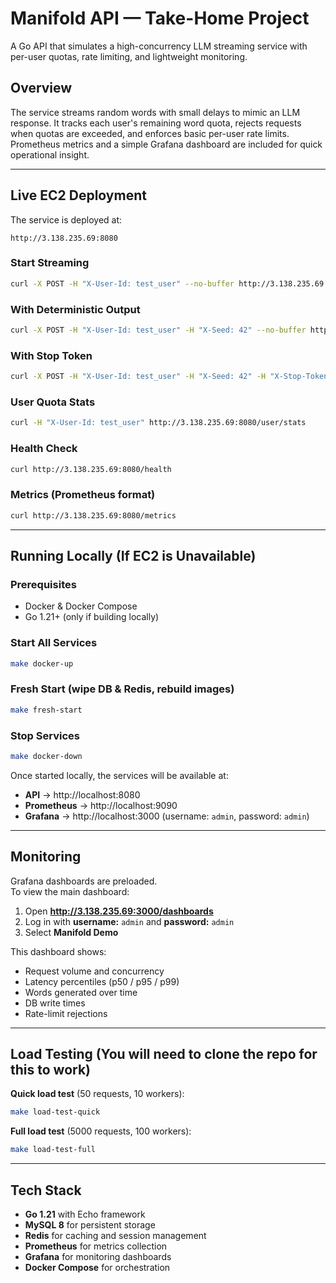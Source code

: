 # Manifold API — Take-Home Project

A Go API that simulates a high-concurrency LLM streaming service with per-user quotas, rate limiting, and lightweight monitoring.

## Overview

The service streams random words with small delays to mimic an LLM response. It tracks each user's remaining word quota, rejects requests when quotas are exceeded, and enforces basic per-user rate limits.  
Prometheus metrics and a simple Grafana dashboard are included for quick operational insight.

---

## Live EC2 Deployment

The service is deployed at:

```
http://3.138.235.69:8080
```

### Start Streaming

```bash
curl -X POST -H "X-User-Id: test_user" --no-buffer http://3.138.235.69:8080/generate-data
```

### With Deterministic Output

```bash
curl -X POST -H "X-User-Id: test_user" -H "X-Seed: 42" --no-buffer http://3.138.235.69:8080/generate-data
```


### With Stop Token

```bash
curl -X POST -H "X-User-Id: test_user" -H "X-Seed: 42" -H "X-Stop-Token: by" --no-buffer http://3.138.235.69:8080/generate-data
```

### User Quota Stats

```bash
curl -H "X-User-Id: test_user" http://3.138.235.69:8080/user/stats
```

### Health Check

```bash
curl http://3.138.235.69:8080/health
```

### Metrics (Prometheus format)

```bash
curl http://3.138.235.69:8080/metrics
```

---

## Running Locally (If EC2 is Unavailable)

### Prerequisites

- Docker & Docker Compose
- Go 1.21+ (only if building locally)

### Start All Services

```bash
make docker-up
```

### Fresh Start (wipe DB & Redis, rebuild images)

```bash
make fresh-start
```

### Stop Services

```bash
make docker-down
```

Once started locally, the services will be available at:

- **API** → http://localhost:8080
- **Prometheus** → http://localhost:9090
- **Grafana** → http://localhost:3000 (username: `admin`, password: `admin`)

---

## Monitoring

Grafana dashboards are preloaded.  
To view the main dashboard:

1. Open **http://3.138.235.69:3000/dashboards**
2. Log in with **username:** `admin` and **password:** `admin`
3. Select **Manifold Demo**

This dashboard shows:

- Request volume and concurrency
- Latency percentiles (p50 / p95 / p99)
- Words generated over time
- DB write times
- Rate-limit rejections

---

## Load Testing (You will need to clone the repo for this to work)

**Quick load test** (50 requests, 10 workers):

```bash
make load-test-quick
```

**Full load test** (5000 requests, 100 workers):

```bash
make load-test-full
```

---

## Tech Stack

- **Go 1.21** with Echo framework
- **MySQL 8** for persistent storage
- **Redis** for caching and session management
- **Prometheus** for metrics collection
- **Grafana** for monitoring dashboards
- **Docker Compose** for orchestration
